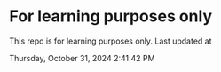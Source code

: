 # For learning purposes only
This repo is for learning purposes only.
Last updated at

Thursday, October 31, 2024 2:41:42 PM

